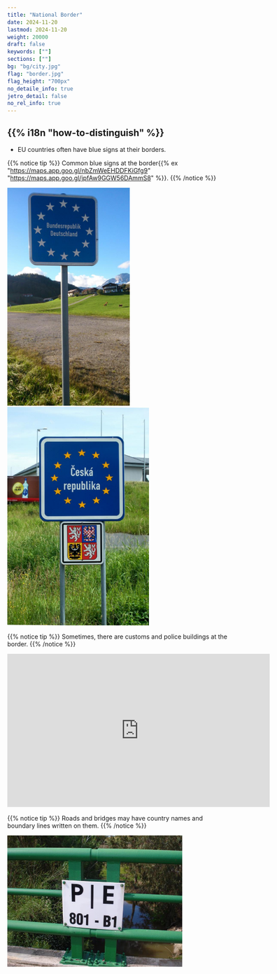 ```yaml
---
title: "National Border"
date: 2024-11-20
lastmod: 2024-11-20
weight: 20000
draft: false
keywords: [""]
sections: [""]
bg: "bg/city.jpg"
flag: "border.jpg"
flag_height: "700px"
no_detaile_info: true
jetro_detail: false
no_rel_info: true
---
```


<div class="main-desciption country-description">
    <h2 class="section-title">{{% i18n "how-to-distinguish" %}}</h2>
    <ul class="rule-list">
        <li>EU countries often have blue signs at their borders.</li>
    </ul>
</div>


{{% notice tip %}}
Common blue signs at the border{{% ex "https://maps.app.goo.gl/nbZmWeEHDDFKiGfg9" "https://maps.app.goo.gl/jpfAw9GGW56DAmmS8" %}}.
{{% /notice %}}

<div class="googlemap-if unclickable">
<img src="./germany_border_crossing_border.jpg" width="280px">
<img src="./setembro2006_021.jpg" width="324px">
</div>

{{% notice tip %}}
Sometimes, there are customs and police buildings at the border.
{{% /notice %}}
<div class="googlemap-if">
<iframe src="https://www.google.com/maps/embed?pb=!4v1694939272677!6m8!1m7!1s2uxfcCp6uidNx2oYQVCSWw!2m2!1d42.4590981018757!2d2.864144052109467!3f172.86730464981395!4f5.506100536325874!5f0.4000000000000002" width="600" height="350" style="border:0;" allowfullscreen="" loading="lazy" referrerpolicy="no-referrer-when-downgrade"></iframe>
</div>


{{% notice tip %}}
Roads and bridges may have country names and boundary lines written on them.
{{% /notice %}}
<div class="googlemap-if unclickable">
<img src="./fronteira_entre_portugal_e.jpg" width="400px">
</div>
